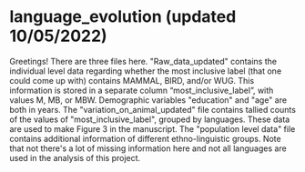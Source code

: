 # language_evolution (updated 10/05/2022)
Greetings! There are three files here. "Raw_data_updated" contains the individual level data regarding whether the most inclusive label (that one could come up with) contains MAMMAL, BIRD, and/or WUG. This information is stored in a separate column “most_inclusive_label”, with values M, MB, or MBW. Demographic variables "education" and "age" are both in years. 
The "variation_on_animal_updated" file contains tallied counts of the values of "most_inclusive_label", grouped by languages. These data are used to make Figure 3 in the manuscript.
The "population level data" file contains additional information of different ethno-linguistic groups. Note that not there's a lot of missing information here and not all languages are used in the analysis of this project.
